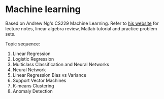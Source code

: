 Machine learning
================
Based on Andrew Ng's CS229 Machine Learning. Refer to [his website](http://cs229.stanford.edu/) for lecture notes, linear algebra review, Matlab tutorial and practice problem sets.

Topic sequence:
1. Linear Regression
2. Logistic Regression
3. Multiclass Classification and Neural Networks
4. Neural Network
5. Linear Regression Bias vs Variance
6. Support Vector Machines
7. K-means Clustering
8. Anomaly Detection

